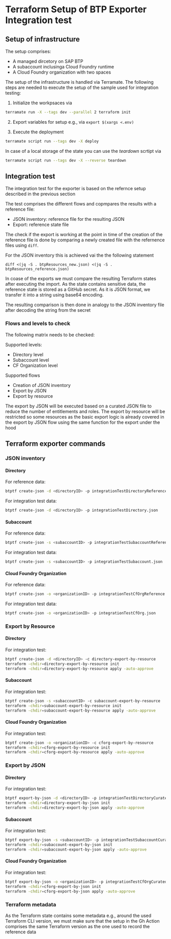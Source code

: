 # Terraform Setup of BTP Exporter Integration test

## Setup of infrastructure

The setup comprises:

- A managed dircetory on SAP BTP
- A subaccount inclusinga Cloud Foundry runtime
- A Cloud Foundry organization with two spaces

The setup of the infrastructure is handled via Terramate. The following steps are needed to execute the setup of the sample used for integration testing:

1. Initialize the workpsaces via

  ```bash
  terramate run -X --tags dev --parallel 2 terraform init
  ```

2.  Export variables for setup e.g., via `export $(xargs <.env)`

3. Execute the deployment

  ```bash
  terramate script run --tags dev -X deploy
  ```

In case of a local storage of the state you can use the *teardown* scrtipt via

```bash
terramate script run --tags dev -X --reverse teardown
```

## Integration test

The integration test for the exporter is based on the refernce setup described in the previous section

The test comprises the different flows and copmpares the results with a reference file:

- JSON inventory: reference file for the resulting JSON
- Export: reference state file


The check if the export is working at the point in time of the creation of the reference file is done by comparing a newly created file with the refernence files using `diff`.

For the JSON inventory this is achieved vai the the following statement

```
diff <(jq -S . btpResources_new.json) <(jq -S . btpResources_reference.json)
```

In coase of the exports we must compare the resulting Terraform states after executing the import. As the state contains sensitive data, the reference state is stored as a GitHub secret. As it is JSON format, we transfer it into a string using base64 encoding.

The resulting comparison is then done in analogy to the JSON inventory file after decoding the string from the secret

### Flows and levels to check

The following matrix needs to be checked:

Supported levels:

- Directory level
- Subaccount level
- CF Organization level

Supported flows

- Creation of JSON inventory
- Export by JSON
- Export by resource

The export by JSON will be executed based on a curated JSON file to reduce the number of entitlements and roles.
The export by resource will be restricted so some resources as the basic export logic is already covered in the export by JSON flow using the same function for the export under the hood


## Terraform exporter commands

### JSON inventory

#### Directory

For reference data:

```bash
btptf create-json -d <directoryID> -p integrationTestDirectoryReference.json
```

For integration test data:

```bash
btptf create-json -d <directoryID> -p integrationTestDirectory.json
```

#### Subaccount

For reference data:

```bash
btptf create-json -s <subaccountID> -p integrationTestSubaccountReference.json
```

For integration test data:

```bash
btptf create-json -s <subaccountID> -p integrationTestSubaccount.json
```

#### Cloud Foundry Organization

For reference data:

```bash
btptf create-json -o <organizationID> -p integrationTestCfOrgReference.json
```

For integration test data:

```bash
btptf create-json -o <organizationID> -p integrationTestCfOrg.json
```

### Export by Resource

#### Directory

For integration test:

```bash
btptf create-json -d <directoryID> -c directory-export-by-resource
terraform -chdir=directory-export-by-resource init
terraform -chdir=directory-export-by-resource apply -auto-approve
```

#### Subaccount

For integration test:

```bash
btptf create-json -s <subaccountID> -c subaccount-export-by-resource
terraform -chdir=subaccount-export-by-resource init
terraform -chdir=subaccount-export-by-resource apply -auto-approve
```

#### Cloud Foundry Organization

For integration test:

```bash
btptf create-json -o <organizationID> -c cforg-export-by-resource
terraform -chdir=cforg-export-by-resource init
terraform -chdir=cforg-export-by-resource apply -auto-approve
```

### Export by JSON

#### Directory

For integration test:

```bash
btptf export-by-json -d <directoryID> -p integrationTestDirectoryCurated.json -c directory-export-by-json
terraform -chdir=directory-export-by-json init
terraform -chdir=directory-export-by-json apply -auto-approve
```

#### Subaccount

For integration test:

```bash
btptf export-by-json -s <subaccountID> -p integrationTestSubaccountCurated.json -c subaccount-export-by-json
terraform -chdir=subaccount-export-by-json init
terraform -chdir=subaccount-export-by-json apply -auto-approve
```

#### Cloud Foundry Organization

For integration test:

```bash
btptf export-by-json -o <organizationID> -p integrationTestCfOrgCurated.json -c cforg-export-by-json
terraform -chdir=cforg-export-by-json init
terraform -chdir=cforg-export-by-json apply -auto-approve
```

### Terraform metadata

As the Terraform state contains some metadata e.g., around the used Terraform CLI version, we must make sure that the setup in the Gh Action comprises the same Terraform version as the one used to record the reference data

